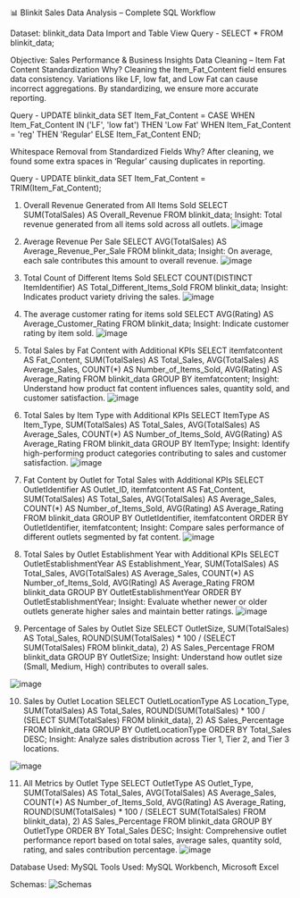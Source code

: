 📊 Blinkit Sales Data Analysis – Complete SQL Workflow

Dataset: blinkit_data
Data Import and Table View
Query -
SELECT * FROM blinkit_data;

Objective: Sales Performance & Business Insights
Data Cleaning – Item Fat Content Standardization
Why?
Cleaning the Item_Fat_Content field ensures data consistency. Variations like LF, low fat, and Low Fat can cause incorrect aggregations. By standardizing, we ensure more accurate reporting.

Query -
UPDATE blinkit_data
SET Item_Fat_Content = 
    CASE 
        WHEN Item_Fat_Content IN ('LF', 'low fat') THEN 'Low Fat'
        WHEN Item_Fat_Content = 'reg' THEN 'Regular'
        ELSE Item_Fat_Content
    END;

Whitespace Removal from Standardized Fields
Why?
After cleaning, we found some extra spaces in ‘Regular’ causing duplicates in reporting.

Query - 
UPDATE blinkit_data
SET Item_Fat_Content = TRIM(Item_Fat_Content);

1. Overall Revenue Generated from All Items Sold
SELECT SUM(TotalSales) AS Overall_Revenue
FROM blinkit_data;
Insight: Total revenue generated from all items sold across all outlets.    ![image](https://github.com/user-attachments/assets/1b844dad-1f20-43e2-85b9-2a029c4fb0d0)

2. Average Revenue Per Sale
SELECT AVG(TotalSales) AS Average_Revenue_Per_Sale
FROM blinkit_data;
Insight: On average, each sale contributes this amount to overall revenue.    ![image](https://github.com/user-attachments/assets/9197ef79-2114-45d1-a0b1-019e45ce37e9)

3. Total Count of Different Items Sold
SELECT COUNT(DISTINCT ItemIdentifier) AS Total_Different_Items_Sold
FROM blinkit_data;
Insight: Indicates product variety driving the sales.    ![image](https://github.com/user-attachments/assets/a1eeb89e-c868-4155-8588-a3a3e47163a1)

4. The average customer rating for items sold
SELECT 
    AVG(Rating) AS Average_Customer_Rating
FROM 
    blinkit_data;
 Insight: Indicate customer rating by item sold.    ![image](https://github.com/user-attachments/assets/0ae813ac-8772-4de3-bd21-d7ec2bf8f991)


5. Total Sales by Fat Content with Additional KPIs
SELECT 
    itemfatcontent AS Fat_Content,
    SUM(TotalSales) AS Total_Sales,
    AVG(TotalSales) AS Average_Sales,
    COUNT(*) AS Number_of_Items_Sold,
    AVG(Rating) AS Average_Rating
FROM 
    blinkit_data
GROUP BY 
    itemfatcontent;
Insight: Understand how product fat content influences sales, quantity sold, and customer satisfaction.    ![image](https://github.com/user-attachments/assets/8a398044-09ca-4c5f-81d6-cea273147f1e)

6. Total Sales by Item Type with Additional KPIs
SELECT 
    ItemType AS Item_Type,
    SUM(TotalSales) AS Total_Sales,
    AVG(TotalSales) AS Average_Sales,
    COUNT(*) AS Number_of_Items_Sold,
    AVG(Rating) AS Average_Rating
FROM 
    blinkit_data
GROUP BY 
    ItemType;
Insight: Identify high-performing product categories contributing to sales and customer satisfaction.    ![image](https://github.com/user-attachments/assets/721684bb-8e2d-4dcf-b8d8-714989393e52)

7. Fat Content by Outlet for Total Sales with Additional KPIs
SELECT 
    OutletIdentifier AS Outlet_ID,
    itemfatcontent AS Fat_Content,
    SUM(TotalSales) AS Total_Sales,
    AVG(TotalSales) AS Average_Sales,
    COUNT(*) AS Number_of_Items_Sold,
    AVG(Rating) AS Average_Rating
FROM 
    blinkit_data
GROUP BY 
    OutletIdentifier, itemfatcontent
ORDER BY 
    OutletIdentifier, itemfatcontent;
Insight: Compare sales performance of different outlets segmented by fat content.    ![image](https://github.com/user-attachments/assets/785e16b1-1233-4af8-8db3-096463937402)

8. Total Sales by Outlet Establishment Year with Additional KPIs
SELECT 
    OutletEstablishmentYear AS Establishment_Year,
    SUM(TotalSales) AS Total_Sales,
    AVG(TotalSales) AS Average_Sales,
    COUNT(*) AS Number_of_Items_Sold,
    AVG(Rating) AS Average_Rating
FROM 
    blinkit_data
GROUP BY 
    OutletEstablishmentYear
ORDER BY 
    OutletEstablishmentYear;
Insight: Evaluate whether newer or older outlets generate higher sales and maintain better ratings.    ![image](https://github.com/user-attachments/assets/4de37372-7ece-4e2b-a49c-32b6fc46839a)


9. Percentage of Sales by Outlet Size
SELECT 
    OutletSize,
    SUM(TotalSales) AS Total_Sales,
    ROUND(SUM(TotalSales) * 100 / (SELECT SUM(TotalSales) FROM blinkit_data), 2) AS Sales_Percentage
FROM 
    blinkit_data
GROUP BY 
    OutletSize;
Insight: Understand how outlet size (Small, Medium, High) contributes to overall sales.

  ![image](https://github.com/user-attachments/assets/96a7465a-0007-4247-b577-e2d07ec4e9dc)

10. Sales by Outlet Location
SELECT 
    OutletLocationType AS Location_Type,
    SUM(TotalSales) AS Total_Sales,
    ROUND(SUM(TotalSales) * 100 / (SELECT SUM(TotalSales) FROM blinkit_data), 2) AS Sales_Percentage
FROM 
    blinkit_data
GROUP BY 
    OutletLocationType
ORDER BY 
    Total_Sales DESC;
Insight: Analyze sales distribution across Tier 1, Tier 2, and Tier 3 locations.

   ![image](https://github.com/user-attachments/assets/d8d53754-5de5-4a93-87c9-0f8cdce57e93)

11. All Metrics by Outlet Type
SELECT 
    OutletType AS Outlet_Type,
    SUM(TotalSales) AS Total_Sales,
    AVG(TotalSales) AS Average_Sales,
    COUNT(*) AS Number_of_Items_Sold,
    AVG(Rating) AS Average_Rating,
    ROUND(SUM(TotalSales) * 100 / (SELECT SUM(TotalSales) FROM blinkit_data), 2) AS Sales_Percentage
FROM 
    blinkit_data
GROUP BY 
    OutletType
ORDER BY 
    Total_Sales DESC;
Insight: Comprehensive outlet performance report based on total sales, average sales, quantity sold, rating, and sales contribution percentage.
![image](https://github.com/user-attachments/assets/ea446289-f1ad-4dec-878e-d7c7d989aacb)


Database Used: MySQL
Tools Used: MySQL Workbench, Microsoft Excel

Schemas:
     ![Schemas](https://github.com/user-attachments/assets/9ac30af9-9b15-4821-9a74-684049ffbba4)
